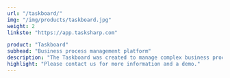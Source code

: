 ```yaml
---
url: "/taskboard/"
img: "/img/products/taskboard.jpg"
weight: 2
linksto: "https://app.tasksharp.com"

product: "Taskboard"
subhead: "Business process management platform"
description: "The Taskboard was created to manage complex business processes. Tired of using sheets spreadsheets and off-the-shelf task management tools, we created a sophisticated platform for managing virtually any business process. Taskboard allows you to define what events initiate the process, who needs to manage each portion of it, and how. Taskboard allows managers to operate their organization and optimize for maximum efficiency."
highlight: "Please contact us for more information and a demo."
---
```


